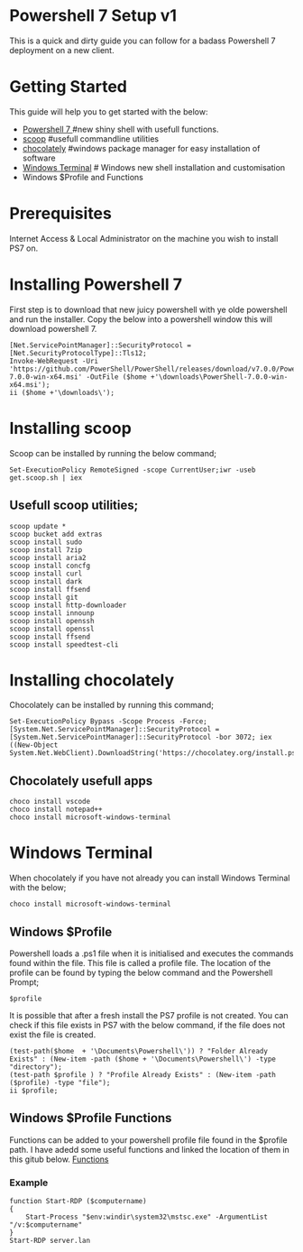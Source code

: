 # Powershell 7 Setup v1

This is a quick and dirty guide you can follow for a badass Powershell 7 deployment on a new client.

# Getting Started

This guide will help you to get started with the below:

* [Powershell 7 ](https://github.com/PowerShell/powershell/releases) #new shiny shell with usefull functions.
* [scoop](https://scoop.sh/) #usefull commandline utilities
* [chocolately](https://chocolatey.org/) #windows package manager for easy installation of software
* [Windows Terminal](https://github.com/microsoft/terminal) # Windows new shell installation and customisation
* Windows $Profile and Functions


# Prerequisites

Internet Access & Local Administrator on the machine you wish to install PS7 on.

# Installing Powershell 7

First step is to download that new juicy powershell with ye olde powershell and run the installer.
Copy the below into a powershell window this will download powershell 7.

```
[Net.ServicePointManager]::SecurityProtocol = [Net.SecurityProtocolType]::Tls12;
Invoke-WebRequest -Uri 'https://github.com/PowerShell/PowerShell/releases/download/v7.0.0/PowerShell-7.0.0-win-x64.msi' -OutFile ($home +'\downloads\PowerShell-7.0.0-win-x64.msi');
ii ($home +'\downloads\');
```
# Installing scoop

Scoop can be installed by running the below command;
```
Set-ExecutionPolicy RemoteSigned -scope CurrentUser;iwr -useb get.scoop.sh | iex

```
## Usefull scoop utilities;
```
scoop update *
scoop bucket add extras
scoop install sudo
scoop install 7zip
scoop install aria2
scoop install concfg
scoop install curl
scoop install dark
scoop install ffsend
scoop install git
scoop install http-downloader
scoop install innounp
scoop install openssh
scoop install openssl
scoop install ffsend
scoop install speedtest-cli
```
# Installing chocolately

Chocolately can be installed by running this command;

```
Set-ExecutionPolicy Bypass -Scope Process -Force; [System.Net.ServicePointManager]::SecurityProtocol = [System.Net.ServicePointManager]::SecurityProtocol -bor 3072; iex ((New-Object System.Net.WebClient).DownloadString('https://chocolatey.org/install.ps1'));
```
## Chocolately usefull apps 
```
choco install vscode
choco install notepad++
choco install microsoft-windows-terminal

```

# Windows Terminal
When chocolately if you have not already you can install Windows Terminal with the below;

```
choco install microsoft-windows-terminal
```
## Windows $Profile
Powershell loads a .ps1 file when it is initialised and executes the commands found within the file. This file is called a profile file.
The location of the profile can be found by typing the below command and the Powershell Prompt;
```
$profile
```
It is possible that after a fresh install the PS7 profile is not created. You can check if this file exists in PS7 with the below command, if the file does not exist the file is created.
```
(test-path($home  + '\Documents\Powershell\')) ? "Folder Already Exists" : (New-item -path ($home + '\Documents\Powershell\') -type "directory");
(test-path $profile ) ? "Profile Already Exists" : (New-item -path ($profile) -type "file");
ii $profile;
```
## Windows $Profile Functions
Functions can be added to your powershell profile file found in the $profile path. I have adedd some useful functions and linked the location of them in this gitub below.
[Functions](https://github.com/alxm8/SharingIsCaring/blob/master/Powershell/Profile/profilefunctionsandvars.ps1)
### Example
```
function Start-RDP ($computername)
{
    Start-Process "$env:windir\system32\mstsc.exe" -ArgumentList "/v:$computername"
}
Start-RDP server.lan
```
